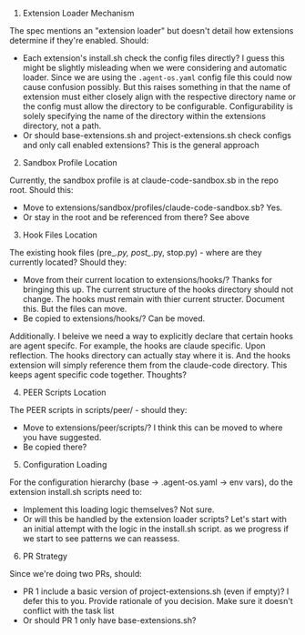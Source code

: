 1. Extension Loader Mechanism

  The spec mentions an "extension loader" but doesn't detail how extensions determine if they're enabled. Should:
  - Each extension's install.sh check the config files directly?
  I guess this might be slightly misleading when we were considering and automatic loader. Since we are using the `.agent-os.yaml` config file this could now cause confusion possibly. But this raises something in that the name of extension must either closely align with the respective directory name or the config must allow the directory to be configurable. Configurability is solely specifying the name of the directory within the extensions directory, not a path.
  - Or should base-extensions.sh and project-extensions.sh check configs and only call enabled extensions?
  This is the general approach

  2. Sandbox Profile Location

  Currently, the sandbox profile is at claude-code-sandbox.sb in the repo root. Should this:
  - Move to extensions/sandbox/profiles/claude-code-sandbox.sb?
  Yes.
  - Or stay in the root and be referenced from there?
  See above

  3. Hook Files Location

  The existing hook files (pre_*.py, post_*.py, stop.py) - where are they currently located? Should they:
  - Move from their current location to extensions/hooks/?
  Thanks for bringing this up. The current structure of the hooks directory should not change. The hooks must remain with thier current structer. Document this. But the files can move.
  - Be copied to extensions/hooks/?
  Can be moved.

  Additionally. I beleive we need a way to explicitly declare that certain hooks are agent specifc. For example, the hooks are claude specific. Upon reflection. The hooks directory can actually stay where it is. And the hooks extension will simply reference them from the claude-code directory. This keeps agent specific code together. Thoughts?

  4. PEER Scripts Location

  The PEER scripts in scripts/peer/ - should they:
  - Move to extensions/peer/scripts/?
  I think this can be moved to where you have suggested.
  - Be copied there?

  5. Configuration Loading

  For the configuration hierarchy (base → .agent-os.yaml → env vars), do the extension install.sh scripts need to:
  - Implement this loading logic themselves?
  Not sure.
  - Or will this be handled by the extension loader scripts?
  Let's start with an initial attempt with the logic in the install.sh script. as we progress if we start to see patterns we can reassess.

  6. PR Strategy

  Since we're doing two PRs, should:
  - PR 1 include a basic version of project-extensions.sh (even if empty)?
  I defer this to you. Provide rationale of you decision. Make sure it doesn't conflict with the task list
  - Or should PR 1 only have base-extensions.sh?
